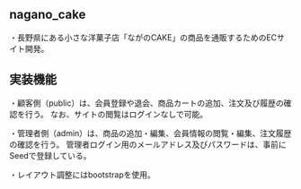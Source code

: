 ## nagano_cake

  ・長野県にある小さな洋菓子店「ながのCAKE」の商品を通販するためのECサイト開発。

## 実装機能

  ・顧客側（public）は、会員登録や退会、商品カートの追加、注文及び履歴の確認を行う。
   なお、サイトの閲覧はログインなしで可能。
   
  ・管理者側（admin）は、商品の追加・編集、会員情報の閲覧・編集、注文履歴の確認を行う。
   管理者ログイン用のメールアドレス及びパスワードは、事前にSeedで登録している。
   
  ・レイアウト調整にはbootstrapを使用。